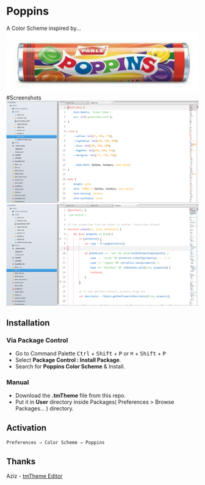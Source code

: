 # Poppins
A Color Scheme inspired by...
![Parle Poppins](poppins.jpg)
#Screenshots
![CSS](shot-css.png)  
![CSS](shot-js.png)

## Installation
### Via Package Control

- Go to Command Palette <kbd>Ctrl</kbd> + <kbd>Shift</kbd> + <kbd>P</kbd> or <kbd>⌘</kbd> + <kbd>Shift</kbd> + <kbd>P</kbd>
- Select **Package Control : Install Package**.
- Search for **Poppins Color Scheme** & Install.

### Manual
- Download the **.tmTheme** file from this repo.
- Put it in **User** directory inside Packages( Preferences > Browse Packages... ) directory.

## Activation
```
Preferences ⇒ Color Scheme ⇒ Poppins
```

## Thanks
Aziz - [tmTheme Editor](https://github.com/aziz/tmTheme-Editor)
